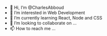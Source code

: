 - 👋 Hi, I’m @CharlesAbboud
- 👀 I’m interested in Web Development
- 🌱 I’m currently learning React, Node and CSS
- 💞️ I’m looking to collaborate on ...
- 📫 How to reach me ...

<!---
CharlesAbboud/CharlesAbboud is a ✨ special ✨ repository because its `README.md` (this file) appears on your GitHub profile.
You can click the Preview link to take a look at your changes.
--->
